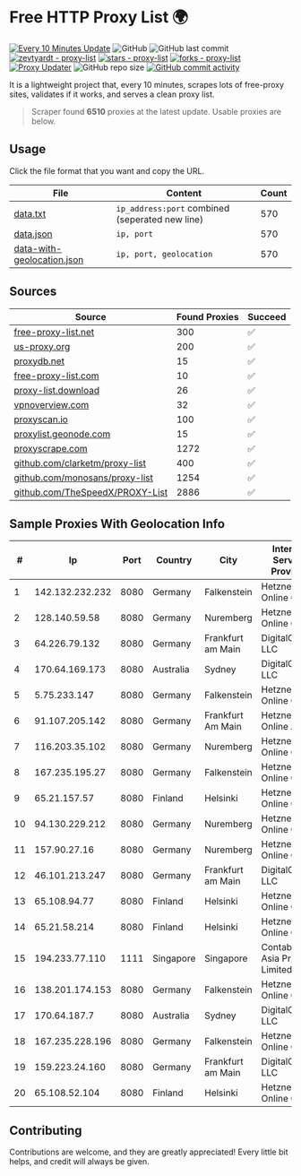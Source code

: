 
# Free HTTP Proxy List 🌍

[![Every 10 Minutes Update](https://github.com/mertguvencli/http-proxy-list/actions/workflows/main.yml/badge.svg?branch=main)](https://github.com/mertguvencli/http-proxy-list/actions/workflows/main.yml)
![GitHub](https://img.shields.io/github/license/mertguvencli/http-proxy-list)
![GitHub last commit](https://img.shields.io/github/last-commit/mertguvencli/http-proxy-list)
[![zevtyardt - proxy-list](https://img.shields.io/static/v1?label=zevtyardt&message=proxy-list&color=blue&logo=github)](https://github.com/zevtyardt/proxy-list "Go to GitHub repo")
[![stars - proxy-list](https://img.shields.io/github/stars/zevtyardt/proxy-list?style=social)](https://github.com/zevtyardt/proxy-list)
[![forks - proxy-list](https://img.shields.io/github/forks/zevtyardt/proxy-list?style=social)](https://github.com/zevtyardt/proxy-list)
[![Proxy Updater](https://github.com/zevtyardt/proxy-list/workflows/Proxy%20Updater/badge.svg)](https://github.com/zevtyardt/proxy-list/actions?query=workflow:"Proxy+Updater")
![GitHub repo size](https://img.shields.io/github/repo-size/zevtyardt/proxy-list)
[![GitHub commit activity](https://img.shields.io/github/commit-activity/m/zevtyardt/proxy-list?logo=commits)](https://github.com/zevtyardt/proxy-list/commits/main)

It is a lightweight project that, every 10 minutes, scrapes lots of free-proxy sites, validates if it works, and serves a clean proxy list.

> Scraper found **6510** proxies at the latest update. Usable proxies are below.

## Usage

Click the file format that you want and copy the URL.

|File|Content|Count|
|----|-------|-----|
|[data.txt](https://raw.githubusercontent.com/mertguvencli/http-proxy-list/main/proxy-list/data.txt)|`ip_address:port` combined (seperated new line)|570|
|[data.json](https://raw.githubusercontent.com/mertguvencli/http-proxy-list/main/proxy-list/data.json)|`ip, port`|570|
|[data-with-geolocation.json](https://raw.githubusercontent.com/mertguvencli/http-proxy-list/main/proxy-list/data-with-geolocation.json)|`ip, port, geolocation`|570|

## Sources

|Source|Found Proxies|Succeed|
|------|-------------|-------|
|[free-proxy-list.net](https://free-proxy-list.net)|300|✅|
|[us-proxy.org](https://www.us-proxy.org)|200|✅|
|[proxydb.net](http://proxydb.net)|15|✅|
|[free-proxy-list.com](https://free-proxy-list.com/?page=&port=&type%5B%5D=http&type%5B%5D=https&up_time=0&search=Search)|10|✅|
|[proxy-list.download](https://www.proxy-list.download/HTTP)|26|✅|
|[vpnoverview.com](https://vpnoverview.com/privacy/anonymous-browsing/free-proxy-servers)|32|✅|
|[proxyscan.io](https://www.proxyscan.io)|100|✅|
|[proxylist.geonode.com](https://proxylist.geonode.com/api/proxy-list?limit=300&page=1&sort_by=lastChecked&sort_type=desc&protocols=http,https)|15|✅|
|[proxyscrape.com](https://api.proxyscrape.com/v2/?request=displayproxies&protocol=http&timeout=10000&country=all&ssl=all&anonymity=all)|1272|✅|
|[github.com/clarketm/proxy-list](https://raw.githubusercontent.com/clarketm/proxy-list/master/proxy-list-raw.txt)|400|✅|
|[github.com/monosans/proxy-list](https://raw.githubusercontent.com/monosans/proxy-list/main/proxies/http.txt)|1254|✅|
|[github.com/TheSpeedX/PROXY-List](https://raw.githubusercontent.com/TheSpeedX/PROXY-List/master/http.txt)|2886|✅|


## Sample Proxies With Geolocation Info

|#|Ip|Port|Country|City|Internet Service Provider|
|-|--|----|-------|----|-------------------------|
|1|142.132.232.232|8080|Germany|Falkenstein|Hetzner Online GmbH|
|2|128.140.59.58|8080|Germany|Nuremberg|Hetzner Online GmbH|
|3|64.226.79.132|8080|Germany|Frankfurt am Main|DigitalOcean, LLC|
|4|170.64.169.173|8080|Australia|Sydney|DigitalOcean, LLC|
|5|5.75.233.147|8080|Germany|Falkenstein|Hetzner Online GmbH|
|6|91.107.205.142|8080|Germany|Frankfurt Am Main|Hetzner Online AG|
|7|116.203.35.102|8080|Germany|Nuremberg|Hetzner Online GmbH|
|8|167.235.195.27|8080|Germany|Falkenstein|Hetzner Online GmbH|
|9|65.21.157.57|8080|Finland|Helsinki|Hetzner Online GmbH|
|10|94.130.229.212|8080|Germany|Nuremberg|Hetzner Online GmbH|
|11|157.90.27.16|8080|Germany|Nuremberg|Hetzner Online GmbH|
|12|46.101.213.247|8080|Germany|Frankfurt am Main|DigitalOcean, LLC|
|13|65.108.94.77|8080|Finland|Helsinki|Hetzner Online GmbH|
|14|65.21.58.214|8080|Finland|Helsinki|Hetzner Online GmbH|
|15|194.233.77.110|1111|Singapore|Singapore|Contabo Asia Private Limited|
|16|138.201.174.153|8080|Germany|Falkenstein|Hetzner Online GmbH|
|17|170.64.187.7|8080|Australia|Sydney|DigitalOcean, LLC|
|18|167.235.228.196|8080|Germany|Falkenstein|Hetzner Online GmbH|
|19|159.223.24.160|8080|Germany|Frankfurt am Main|DigitalOcean, LLC|
|20|65.108.52.104|8080|Finland|Helsinki|Hetzner Online GmbH|



## Contributing

Contributions are welcome, and they are greatly appreciated! Every
little bit helps, and credit will always be given.


